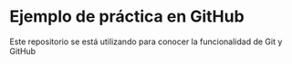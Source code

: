 # Ejemplo de práctica en GitHub

Este repositorio se está utilizando para conocer la funcionalidad de Git y GitHub